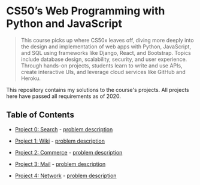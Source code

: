# CS50’s Web Programming with Python and JavaScript
> This course picks up where CS50x leaves off, diving more deeply into the design and implementation of web apps with Python, JavaScript, and SQL using frameworks like Django, React, and Bootstrap. Topics include database design, scalability, security, and user experience. Through hands-on projects, students learn to write and use APIs, create interactive UIs, and leverage cloud services like GitHub and Heroku.  

This repository contains my solutions to the course's projects. All projects here have passed all requirements as of 2020.

## Table of Contents
* [Project 0: Search](Project%200/search/) - [problem description](https://cs50.harvard.edu/web/2020/projects/0/search/)

* [Project 1: Wiki](Project%201/wiki/) - [problem description](https://cs50.harvard.edu/web/2020/projects/1/wiki/)

* [Project 2: Commerce](Project%202/commerce/) - [problem description](https://cs50.harvard.edu/web/2020/projects/2/commerce/)

* [Project 3: Mail](Project%203/mail/) - [problem description](https://cs50.harvard.edu/web/2020/projects/3/mail/)

* [Project 4: Network](Project%204/network/) - [problem description](https://cs50.harvard.edu/web/2020/projects/4/network/)
